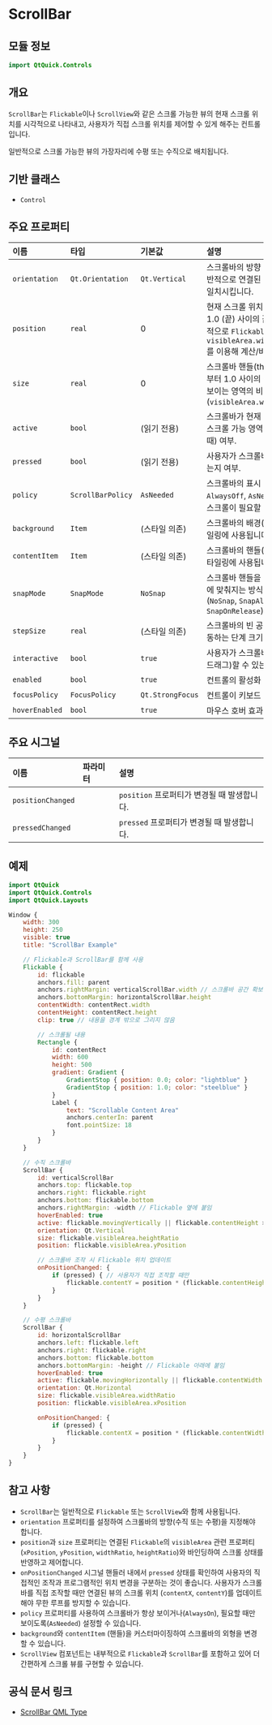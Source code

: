 # ScrollBar

## 모듈 정보

```qml
import QtQuick.Controls
```

## 개요

`ScrollBar`는 `Flickable`이나 `ScrollView`와 같은 스크롤 가능한 뷰의 현재 스크롤 위치를 시각적으로 나타내고, 사용자가 직접 스크롤 위치를 제어할 수 있게 해주는 컨트롤입니다.

일반적으로 스크롤 가능한 뷰의 가장자리에 수평 또는 수직으로 배치됩니다.

## 기반 클래스

*   `Control`

## 주요 프로퍼티

| 이름             | 타입            | 기본값          | 설명                                                                                                                                 |
| :--------------- | :-------------- | :-------------- | :----------------------------------------------------------------------------------------------------------------------------------- |
| `orientation`    | `Qt.Orientation`| `Qt.Vertical`   | 스크롤바의 방향 (수직 또는 수평). 일반적으로 연결된 뷰의 스크롤 방향과 일치시킵니다.                                                    |
| `position`       | `real`          | 0               | 현재 스크롤 위치. 0.0 (시작) 부터 1.0 (끝) 사이의 값을 가집니다. 일반적으로 `Flickable`의 `contentX/Y`와 `visibleArea.width/heightRatio`를 이용해 계산/바인딩합니다. |
| `size`           | `real`          | 0               | 스크롤바 핸들(thumb)의 크기. 0.0 부터 1.0 사이의 값을 가지며, 뷰에서 보이는 영역의 비율을 나타냅니다. (`visibleArea.width/heightRatio`)           |
| `active`         | `bool`          | (읽기 전용)     | 스크롤바가 현재 활성 상태인지 (예: 스크롤 가능 영역이 뷰 크기보다 클 때) 여부.                                                              |
| `pressed`        | `bool`          | (읽기 전용)     | 사용자가 스크롤바 핸들을 누르고 있는지 여부.                                                                                             |
| `policy`         | `ScrollBarPolicy`| `AsNeeded`      | 스크롤바의 표시 정책 (`AlwaysOn`, `AlwaysOff`, `AsNeeded`). `AsNeeded`는 스크롤이 필요할 때만 표시합니다.                                        |
| `background`     | `Item`          | (스타일 의존)   | 스크롤바의 배경(트랙) 아이템. 스타일링에 사용됩니다.                                                                                   |
| `contentItem`    | `Item`          | (스타일 의존)   | 스크롤바의 핸들(thumb) 아이템. 스타일링에 사용됩니다.                                                                                    |
| `snapMode`       | `SnapMode`      | `NoSnap`        | 스크롤바 핸들을 놓았을 때 특정 위치에 맞춰지는 방식을 결정합니다 (`NoSnap`, `SnapAlways`, `SnapOnRelease`).                                     |
| `stepSize`       | `real`          | (스타일 의존)   | 스크롤바의 빈 공간을 클릭했을 때 이동하는 단계 크기 (0.0 ~ 1.0).                                                                         |
| `interactive`    | `bool`          | `true`          | 사용자가 스크롤바와 상호작용(클릭, 드래그)할 수 있는지 여부.                                                                                |
| `enabled`        | `bool`          | `true`          | 컨트롤의 활성화 상태.                                                                                                                |
| `focusPolicy`    | `FocusPolicy`   | `Qt.StrongFocus`| 컨트롤이 키보드 포커스를 받는 방식.                                                                                                    |
| `hoverEnabled`   | `bool`          | `true`          | 마우스 호버 효과 활성화 여부.                                                                                                        |

## 주요 시그널

| 이름             | 파라미터 | 설명                                                  |
| :--------------- | :------- | :---------------------------------------------------- |
| `positionChanged`|          | `position` 프로퍼티가 변경될 때 발생합니다.               |
| `pressedChanged` |          | `pressed` 프로퍼티가 변경될 때 발생합니다.                |

## 예제

```qml
import QtQuick
import QtQuick.Controls
import QtQuick.Layouts

Window {
    width: 300
    height: 250
    visible: true
    title: "ScrollBar Example"

    // Flickable과 ScrollBar를 함께 사용
    Flickable {
        id: flickable
        anchors.fill: parent
        anchors.rightMargin: verticalScrollBar.width // 스크롤바 공간 확보
        anchors.bottomMargin: horizontalScrollBar.height
        contentWidth: contentRect.width
        contentHeight: contentRect.height
        clip: true // 내용을 경계 밖으로 그리지 않음

        // 스크롤될 내용
        Rectangle {
            id: contentRect
            width: 600
            height: 500
            gradient: Gradient {
                GradientStop { position: 0.0; color: "lightblue" }
                GradientStop { position: 1.0; color: "steelblue" }
            }
            Label {
                text: "Scrollable Content Area"
                anchors.centerIn: parent
                font.pointSize: 18
            }
        }
    }

    // 수직 스크롤바
    ScrollBar {
        id: verticalScrollBar
        anchors.top: flickable.top
        anchors.right: flickable.right
        anchors.bottom: flickable.bottom
        anchors.rightMargin: -width // Flickable 옆에 붙임
        hoverEnabled: true
        active: flickable.movingVertically || flickable.contentHeight > flickable.height // 스크롤 중이거나 필요할 때 활성화
        orientation: Qt.Vertical
        size: flickable.visibleArea.heightRatio
        position: flickable.visibleArea.yPosition

        // 스크롤바 조작 시 Flickable 위치 업데이트
        onPositionChanged: {
            if (pressed) { // 사용자가 직접 조작할 때만
                flickable.contentY = position * (flickable.contentHeight - flickable.height)
            }
        }
    }

    // 수평 스크롤바
    ScrollBar {
        id: horizontalScrollBar
        anchors.left: flickable.left
        anchors.right: flickable.right
        anchors.bottom: flickable.bottom
        anchors.bottomMargin: -height // Flickable 아래에 붙임
        hoverEnabled: true
        active: flickable.movingHorizontally || flickable.contentWidth > flickable.width
        orientation: Qt.Horizontal
        size: flickable.visibleArea.widthRatio
        position: flickable.visibleArea.xPosition

        onPositionChanged: {
            if (pressed) {
                flickable.contentX = position * (flickable.contentWidth - flickable.width)
            }
        }
    }
}
```

## 참고 사항

*   `ScrollBar`는 일반적으로 `Flickable` 또는 `ScrollView`와 함께 사용됩니다.
*   `orientation` 프로퍼티를 설정하여 스크롤바의 방향(수직 또는 수평)을 지정해야 합니다.
*   `position`과 `size` 프로퍼티는 연결된 `Flickable`의 `visibleArea` 관련 프로퍼티 (`xPosition`, `yPosition`, `widthRatio`, `heightRatio`)와 바인딩하여 스크롤 상태를 반영하고 제어합니다.
*   `onPositionChanged` 시그널 핸들러 내에서 `pressed` 상태를 확인하여 사용자의 직접적인 조작과 프로그램적인 위치 변경을 구분하는 것이 좋습니다. 사용자가 스크롤바를 직접 조작할 때만 연결된 뷰의 스크롤 위치 (`contentX`, `contentY`)를 업데이트해야 무한 루프를 방지할 수 있습니다.
*   `policy` 프로퍼티를 사용하여 스크롤바가 항상 보이거나(`AlwaysOn`), 필요할 때만 보이도록(`AsNeeded`) 설정할 수 있습니다.
*   `background`와 `contentItem` (핸들)을 커스터마이징하여 스크롤바의 외형을 변경할 수 있습니다.
*   `ScrollView` 컴포넌트는 내부적으로 `Flickable`과 `ScrollBar`를 포함하고 있어 더 간편하게 스크롤 뷰를 구현할 수 있습니다. 

## 공식 문서 링크

*   [ScrollBar QML Type ](https://doc.qt.io/qt-6/qml-qtquick-controls-scrollbar.html) 
